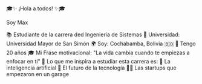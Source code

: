 🎓✨ ¡Hola a todos! ✨🎓

Soy Max

📚 Estudiante de la carrera ded Ingeniería de Sistemas
🏫 Universidad: Universidad Mayor de San Simón
🌍 Soy: Cochabamba, Bolivia 🇧🇴
📆 Tengo 20 años
🎓 Mi Frase motivacional: "La vida cambia cuando te empiezas a enfocar en ti"
🎯 Lo que me inspira a estudiar esta carrera es:
🤖 La inteligencia artificial
🌌 El futuro de la tecnología
🧑‍💻 Las startups que empezaron en un garage






 
